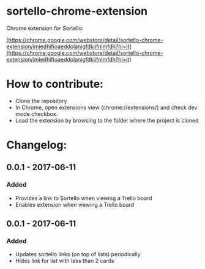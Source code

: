 # sortello-chrome-extension
Chrome extension for Sortello:

[https://chrome.google.com/webstore/detail/sortello-chrome-extension/imiedhifioaeddolanigfdkiifnlmfdh?hl=it](https://chrome.google.com/webstore/detail/sortello-chrome-extension/imiedhifioaeddolanigfdkiifnlmfdh?hl=it)

# How to contribute:
- Clone the repository
- In Chrome, open extensions view (chrome://extensions/) and check dev mode checkbox.
- Load the extension by browsing to the folder where the project is cloned

# Changelog:
## 0.0.1 - 2017-06-11
### Added
- Provides a link to Sortello when viewing a Trello board 
- Enables extension when viewing a Trello board

## 0.0.1 - 2017-06-11
### Added
- Updates sortello links (on top of lists) periodically
- Hides link for list with less than 2 cards

